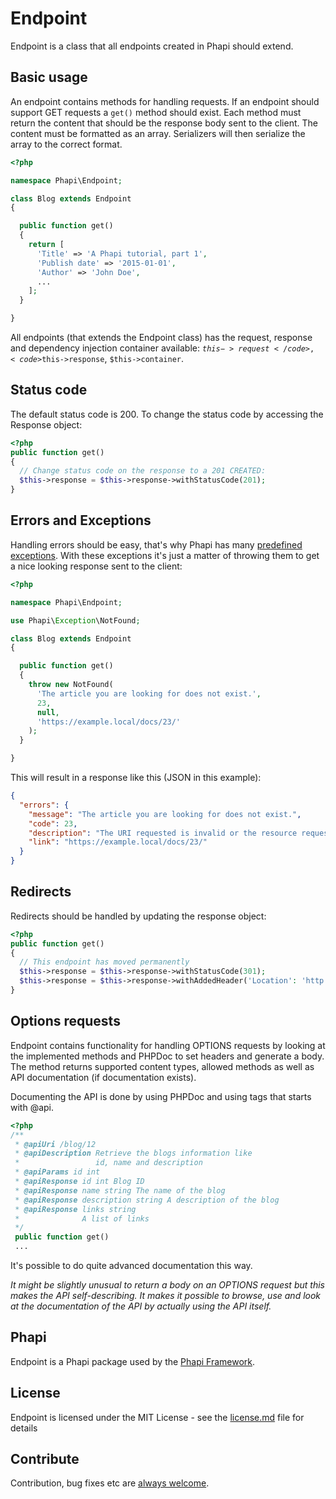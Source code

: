# Endpoint
Endpoint is a class that all endpoints created in Phapi should extend.

## Basic usage
An endpoint contains methods for handling requests. If an endpoint should support GET requests a <code>get()</code> method should exist. Each method must return the content that should be the response body sent to the client. The content must be formatted as an array. Serializers will then serialize the array to the correct format.

```php
<?php

namespace Phapi\Endpoint;

class Blog extends Endpoint
{

  public function get()
  {
    return [
      'Title' => 'A Phapi tutorial, part 1',
      'Publish date' => '2015-01-01',
      'Author' => 'John Doe',
      ...
    ];
  }

}

```

All endpoints (that extends the Endpoint class) has the request, response and dependency injection container available: <code>$this->request</code>, <code>$this->response</code>, <code>$this->container</code>.

## Status code
The default status code is 200. To change the status code by accessing the Response object:

```php
<?php
public function get()
{
  // Change status code on the response to a 201 CREATED:
  $this->response = $this->response->withStatusCode(201);
}

```

## Errors and Exceptions
Handling errors should be easy, that's why Phapi has many [predefined exceptions](https://github.com/phapi/exception). With these exceptions it's just a matter of throwing them to get a nice looking response sent to the client:

```php
<?php

namespace Phapi\Endpoint;

use Phapi\Exception\NotFound;

class Blog extends Endpoint
{

  public function get()
  {
    throw new NotFound(
      'The article you are looking for does not exist.',
      23,
      null,
      'https://example.local/docs/23/'
    );
  }

}
```

This will result in a response like this (JSON in this example):

```json
{
  "errors": {
    "message": "The article you are looking for does not exist.",
    "code": 23,
    "description": "The URI requested is invalid or the resource requested, such as a user, does not exists. Also returned when the requested format is not supported by the requested method.",
    "link": "https://example.local/docs/23/"
  }
}
```

## Redirects
Redirects should be handled by updating the response object:

```php
<?php
public function get()
{
  // This endpoint has moved permanently
  $this->response = $this->response->withStatusCode(301);
  $this->response = $this->response->withAddedHeader('Location': 'http://example.local/endpoint/new');
}

```


## Options requests
Endpoint contains functionality for handling OPTIONS requests by looking at the implemented methods and PHPDoc to set headers and generate a body. The method returns supported content types, allowed methods as well as API documentation (if documentation exists).

Documenting the API is done by using PHPDoc and using tags that starts with @api.

```php
<?php
/**
 * @apiUri /blog/12
 * @apiDescription Retrieve the blogs information like
 *                 id, name and description
 * @apiParams id int
 * @apiResponse id int Blog ID
 * @apiResponse name string The name of the blog
 * @apiResponse description string A description of the blog
 * @apiResponse links string
 *              A list of links
 */
 public function get()
 ...
```

It's possible to do quite advanced documentation this way.

*It might be slightly unusual to return a body on an OPTIONS request but this makes the API self-describing. It makes it possible to browse, use and look at the documentation of the API by actually using the API itself.*

## Phapi
Endpoint is a Phapi package used by the [Phapi Framework](https://github.com/phapi/phapi).

## License
Endpoint is licensed under the MIT License - see the [license.md](https://github.com/phapi/endpoint/blob/master/license.md) file for details

## Contribute
Contribution, bug fixes etc are [always welcome](https://github.com/phapi/endpoint/issues/new).
